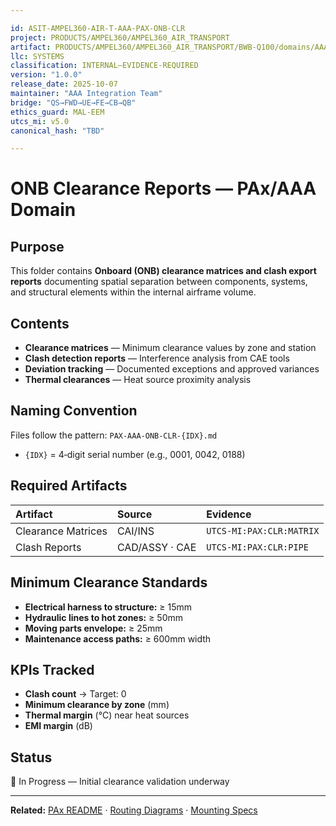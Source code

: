 ```yaml
---

id: ASIT-AMPEL360-AIR-T-AAA-PAX-ONB-CLR
project: PRODUCTS/AMPEL360/AMPEL360_AIR_TRANSPORT
artifact: PRODUCTS/AMPEL360/AMPEL360_AIR_TRANSPORT/BWB-Q100/domains/AAA/pax/ONB/clearance-reports/README.md
llc: SYSTEMS
classification: INTERNAL–EVIDENCE-REQUIRED
version: "1.0.0"
release_date: 2025-10-07
maintainer: "AAA Integration Team"
bridge: "QS→FWD→UE→FE→CB→QB"
ethics_guard: MAL-EEM
utcs_mi: v5.0
canonical_hash: "TBD"

---
```


# ONB Clearance Reports — PAx/AAA Domain

## Purpose

This folder contains **Onboard (ONB) clearance matrices and clash export reports** documenting spatial separation between components, systems, and structural elements within the internal airframe volume.

## Contents

* **Clearance matrices** — Minimum clearance values by zone and station
* **Clash detection reports** — Interference analysis from CAE tools
* **Deviation tracking** — Documented exceptions and approved variances
* **Thermal clearances** — Heat source proximity analysis

## Naming Convention

Files follow the pattern: `PAX-AAA-ONB-CLR-{IDX}.md`

* `{IDX}` = 4‑digit serial number (e.g., 0001, 0042, 0188)

## Required Artifacts

| Artifact | Source | Evidence |
| :--- | :--- | :--- |
| Clearance Matrices | CAI/INS | `UTCS-MI:PAX:CLR:MATRIX` |
| Clash Reports | CAD/ASSY · CAE | `UTCS-MI:PAX:CLR:PIPE` |

## Minimum Clearance Standards

* **Electrical harness to structure:** ≥ 15mm
* **Hydraulic lines to hot zones:** ≥ 50mm
* **Moving parts envelope:** ≥ 25mm
* **Maintenance access paths:** ≥ 600mm width

## KPIs Tracked

* **Clash count** → Target: 0
* **Minimum clearance by zone** (mm)
* **Thermal margin** (°C) near heat sources
* **EMI margin** (dB)

## Status

🔄 In Progress — Initial clearance validation underway

---

**Related:** [PAx README](../../README.md) · [Routing Diagrams](../routing-diagrams/) · [Mounting Specs](../mounting-specifications/)
